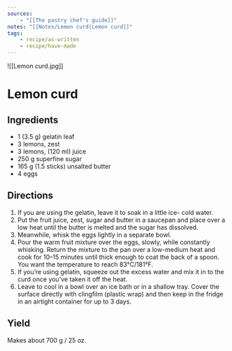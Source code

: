 ```yaml
---
sources: 
    - "[[The pastry chef's guide]]"
notes: "[[Notes/Lemon curd|Lemon curd]]"
tags:
    - recipe/as-written
    - recipe/have-made
---
```

![[Lemon curd.jpg]]
# Lemon curd
## Ingredients
- 1 (3.5 g) gelatin leaf
- 3 lemons, zest
- 3 lemons, (120 ml)  juice
- 250 g superfine sugar
- 165 g (1.5 sticks) unsalted butter
- 4 eggs
## Directions
1. If you are using the gelatin, leave it to soak in a little ice- cold water.
2. Put the fruit juice, zest, sugar and butter in a saucepan and place over a low heat until the butter is melted and the sugar has dissolved.
3. Meanwhile, whisk the eggs lightly in a separate bowl.
4. Pour the warm fruit mixture over the eggs, slowly, while constantly whisking. Return the mixture to the pan over a low-medium heat and cook for 10–15 minutes until thick enough to coat the back of a spoon. You want the temperature to reach 83°C/181°F.
5. If you’re using gelatin, squeeze out the excess water and mix it in to the curd once you’ve taken it off the heat.
6. Leave to cool in a bowl over an ice bath or in a shallow tray. Cover the surface directly with clingfilm (plastic wrap) and then keep in the fridge in an airtight container for up to 3 days.	
## Yield
Makes about <span data-qty-parse>700 g</span> / <span data-qty-parse>25 oz</span>.